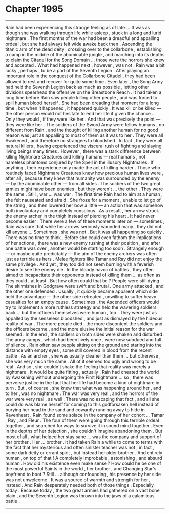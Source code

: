 
# Chapter 1995


---

Rain had been experiencing this strange feeling as of late …
It was as though she was walking through life while asleep , stuck in a long and lurid nightmare . The first months of the war had been a dreadful and appalling ordeal , but she had always felt wide awake back then . Ascending the titanic arm of the dead deity , crossing over to the collarbone , establishing a camp in the middle of the abominable jungle , and marching into its depths to claim the Citadel for the Song Domain … those were the horrors she knew and accepted . What had happened next , however , was not . Rain was a bit lucky , perhaps , to be a part of the Seventh Legion . After playing an important role in the conquest of the Collarbone Citadel , they had been allowed to rest and recover for quite some time . Even later , the Song Army had held the Seventh Legion back as much as possible , letting other divisions spearhead the offensive on the Breastbone Reach .
It had taken a long time before Rain saw people killing other people , and was forced to spill human blood herself . She had been dreading that moment for a long time , but when it happened , it happened quickly . It was kill or be killed — the other person would not hesitate to end her life if given the chance … Only they would , if they were like her . And that was precisely the point — they were like her . The soldiers of the Sword Army were fellow humans , no different from Rain , and the thought of killing another human for no good reason was just as appalling to most of them as it was to her . They were all Awakened , and therefore no strangers to bloodshed . In fact , they were all natural killers , having experienced the visceral rush of fighting and slaying living beings many times . However , there was a stark difference between killing Nightmare Creatures and killing humans — real humans , not nameless phantoms conjured by the Spell in the illusory Nightmares .
If anything , their experience only made the act of killing harder . Those who routinely faced Nightmare Creatures knew how precious human lives were , after all , because they knew that humanity was surrounded by the enemy — by the abominable other — from all sides .
The soldiers of the two great armies might have been enemies , but they weren't … the other . They were the same . Still , war ... was war . The first time Rain had to aim at a human , she felt nauseated and afraid . She froze for a moment , unable to let go of the string , and then lowered her bow a little — an action that was somehow both involuntary and completely conscious . As a result , her arrow struck the enemy archer in the thigh instead of piercing his heart . It had never become easier . There were a few of these moments later on — sometimes , Rain was sure that while her arrows seriously wounded many , they did not kill anyone …
Sometimes , she was not . But it was all happening so quickly . There was no time to think . Before she could even fathom the implications of her actions , there was a new enemy rushing at their position , and after one battle was over , another would be starting too soon . Strangely enough — or maybe quite predictably — the aim of the enemy archers was often just as terrible as hers .
Melee fighters like Tamar and Ray did not enjoy the same privilege . And yet , they too did not seem burning with a feverish desire to see the enemy die . In the bloody havoc of battles , they often aimed to incapacitate their opponents instead of killing them … as often as they could , at least . But how often could that be ?
People were still dying .
The skirmishes in Godgrave were swift and brutal . One army attacked , and the other one defended . Usually , it quickly became apparent which side held the advantage — the other side retreated , unwilling to suffer heavy casualties for an empty cause .
Sometimes , the Ascended officers would try to implement a more ruthless strategy and held the wavering soldiers back … but the officers themselves were human , too .
They were just as appalled by the senseless bloodshed , and just as dismayed by the hideous reality of war .
The more people died , the more discontent the soldiers and the officers became , and the more elusive the initial reason for the war seemed .
In the end , the soldiers on both sides were shaken and disturbed . The army camps , which had been lively once , were now subdued and full of silence . Rain often saw people sitting on the ground and staring into the distance with empty eyes , some still covered in blood from the recent battle . As an archer , she was usually cleaner than them … but otherwise , she was very much the same . All of it seemed too ugly and wrong to be real . And so , she couldn't shake the feeling that reality was merely a nightmare .
It would be quite fitting , actually . Rain had cheated the world by Awakening without undergoing the First Nightmare … so , there was perverse justice in the fact that her life had become a kind of nightmare in turn .
But , of course , she knew that what was happening around her , and to her , was no nightmare . The war was very real , and the horrors of the war were very real , as well . There was no escaping that fact , and all she could do was blame herself for coming to this godforsaken hell instead of burying her head in the sand and cowardly running away to hide in Ravenheart .
Rain found some solace in the company of her cohort … Tamar , Ray , and Fleur . The four of them were going through this terrible ordeal together , and searched for ways to survive it in sound mind together . Even in the depths of her dejection , she couldn't imagine abandoning them . But most of all , what helped her stay sane … was the company and support of her brother . Her … brother .
It had taken Rain a while to come to terms with the fact that her mysterious and often sinister teacher was not , in fact , some dark deity or errant spirit , but instead her older brother . And entirely human , on top of that !
A completely improbable , astonishing , and absurd human . How did his existence even make sense ? How could he be one of the most powerful Saints in the world , her brother , and Changing Star's boyfriend to boot ?
Still … although confounding , his presence by her side was not unwelcome . It was a source of warmth and strength for her , instead . And Rain desperately needed both of those things . Especially today .
Because today , the two great armies had gathered on a vast bone plain , and the Seventh Legion was thrown into the jaws of a calamitous battle .

---

